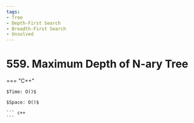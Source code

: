 ```yaml
---
tags:
- Tree
- Depth-First Search
- Breadth-First Search
- Unsolved
---
```



# 559. Maximum Depth of N-ary Tree

=== "C++"

    $Time: O()$

    $Space: O()$

    ``` c++
    ```